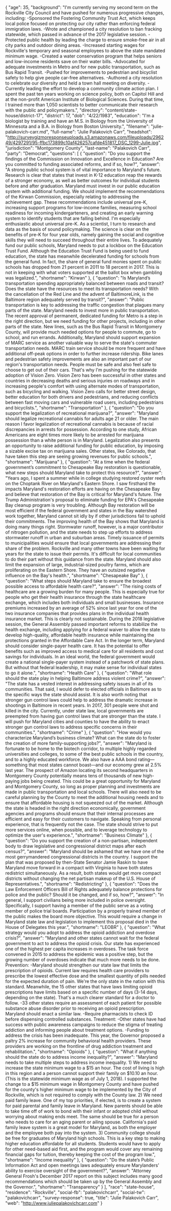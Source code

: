 {
  "age": 35,
  "background": "I'm currently serving my second term on the Rockville City Council and have pushed for numerous progressive changes, including:  -Sponsored the Fostering Community Trust Act, which keeps local police focused on protecting our city rather than enforcing federal immigration laws. -Wrote and championed a city resolution to ban fracking statewide, which passed in advance of the 2017 legislative session. -Protected public health by leading the charge to ensure smoke-free air in all city parks and outdoor dining areas. -Increased starting wages for Rockville's temporary and seasonal employees to above the state mandated minimum wage. -Created a water conservation program that helps seniors and low-income residents save on their water bills. -Advocated for adequate investments in Metro and for new public transportation, such as Bus Rapid Transit. -Pushed for improvements to pedestrian and bicyclist safety to help give people car-free alternatives. -Authored a city resolution to celebrate our diversity and held a town hall meeting on diversity. -Currently leading the effort to develop a community climate action plan.  I spent the past ten years working on science policy, both on Capitol Hill and at the non-profit American Institute of Biological Sciences.  During that time, I trained more than 1,050 scientists to better communicate their research with the public and policymakers.",
  "directory": "content/state-house/district-17",
  "district": 17,
  "dob": "4/22/1983",
  "education": "I'm a biologist by training and have an M.S. in Biology from the University of Minnesota and a B.A. in Biology from Boston University.",
  "filename": "julie-palakovich-carr.md",
  "full-name": "Julie Palakovich Carr",
  "headshot": "http://surveygizmoresponseuploads.s3.amazonaws.com/fileuploads/296249/4297291/95-ffbc173899c10af426257cafde451817_DSC_1299-Julie.jpg",
  "jurisdiction": "Montgomery County",
  "last-name": "Palakovich Carr",
  "party": "Democrat",
  "questions": [
    {
      "question": "Do you support the findings of the Commission on Innovation and Excellence in Education? Are you committed to funding associated reforms, and if so, how?",
      "answer": "A strong public school system is of vital importance to Maryland's future.  Research is clear that states that invest in K-12 education reap the rewards of a stronger economy, as well as better outcomes for individual students before and after graduation.  Maryland must invest in our public education system with additional funding.  We should implement the recommendations of the Kirwan Commission, especially relating to addressing the achievement gap.  These recommendations include universal pre-K, increasing support programs for low-income families, measuring school readiness for incoming kindergarteners, and creating an early warning system to identify students that are falling behind.  I'm especially enthusiastic about universal pre-K.  As a scientist, I turn to research and data as the basis of sound policymaking.  The science is clear on the benefits of pre-K for four year olds, namely gaining the social and cognitive skills they will need to succeed throughout their entire lives.  To adequately fund our public schools, Maryland needs to put a lockbox on the Education Trust Fund.  Although the Education Trust Fund is being used to fund education, the state has meanwhile decelerated funding for schools from the general fund.  In fact, the share of general fund monies spent on public schools has dropped from 21 percent in 2011 to 18 percent in 2017.  This is not in keeping with what voters supported at the ballot box when gambling was legalized.",
      "shortname": "Kirwan"
    },
    {
      "question": "Is Maryland’s transportation spending appropriately balanced between roads and transit? Does the state have the resources to meet its transportation needs? With the cancellation of the Red Line and the advent of BaltimoreLink, is the Baltimore region adequately served by transit?",
      "answer": "Public transportation is key to addressing the traffic congestion that plagues many parts of the state.  Maryland needs to invest more in public transportation.  The recent approval of permanent, dedicated funding for Metro is a step in the right direction, but we need funding for other projects, including in other parts of the state.  New lines, such as the Bus Rapid Transit in Montgomery County, will provide much needed options for people to commute, go to school, and run errands.  Additionally, Maryland should support expansion of MARC service as another valuable way to serve the state's commuter transportation needs. MARC train service should be more frequent and have additional off-peak options in order to further increase ridership.  Bike lanes and pedestrian safety improvements are also an important part of our region's transportation needs.  People must be safe and also feel safe to choose to get out of their cars.  That's why I'm pushing for the statewide adoption of Vision Zero.  Vision Zero has been successful in other states and countries in decreasing deaths and serious injuries on roadways and in increasing people's comfort with using alternate modes of transportation, such as bicycling and walking.  Vision Zero calls for better street design, better education for both drivers and pedestrians, and reducing conflicts between fast moving cars and vulnerable road users, including pedestrians and bicyclists.",
      "shortname": "Transportation"
    },
    {
      "question": "Do you support the legalization of recreational marijuana?",
      "answer": "Maryland should legalize recreational cannabis for adults age 21 or older.  The main reason I favor legalization of recreational cannabis is because of racial discrepancies in arrests for possession.  According to one study, African Americans are eight times more likely to be arrested for marijuana possession than a white person is in Maryland.  Legalization also presents an opportunity to raise additional funding for public education, by imposing a sizable excise tax on marijuana sales.  Other states, like Colorado, that have taken this step are seeing growing revenues for public schools.",
      "shortname": "Marijuana"
    },
    {
      "question": "At a time when the federal government’s commitment to Chesapeake Bay restoration is questionable, what new steps should Maryland take to protect this resource?",
      "answer": "Years ago, I spent a summer while in college studying restored oyster reefs on the Choptank River on Maryland's Eastern Shore.  I saw firsthand the impacts Maryland's restoration efforts are having on the Chesapeake Bay and believe that restoration of the Bay is critical for Maryland's future.  The Trump Administration's proposal to eliminate funding for EPA's Chesapeake Bay cleanup program is very troubling.  Although Bay restoration will be most efficient if the federal government and states in the Bay watershed work together, Maryland cannot sit idly by if other jurisdictions fail to uphold their commitments.  The improving health of the Bay shows that Maryland is doing many things right.  Stormwater runoff, however, is a major contributor of nitrogen pollution, and the state needs to step up efforts to address stormwater runoff in urban and suburban areas.  Timely issuance of permits to municipalities would ensure that local governments are addressing their share of the problem.  Rockville and many other towns have been waiting for years for the state to issue their permits.  It's difficult for local communities to do their part without this guidance from the state.  Maryland should also limit the expansion of large, industrial-sized poultry farms, which are proliferating on the Eastern Shore.  They have an outsized negative influence on the Bay's health.",
      "shortname": "Chesapeake Bay"
    },
    {
      "question": "What steps should Maryland take to ensure the broadest possible access to affordable health care?",
      "answer": "The rising costs of healthcare are a growing burden for many people.  This is especially true for people who get their health insurance through the state healthcare exchange, which includes both individuals and small businesses.  Insurance premiums increased by an average of 52% since last year for one of the two insurance companies that provides plans in the individual health insurance market.  This is clearly not sustainable.  During the 2018 legislative session, the General Assembly passed important reforms to stabilize the health exchange, including applying for a federal waiver to allow the state to develop high-quality, affordable health insurance while maintaining the protections granted in the Affordable Care Act.  In the longer term, Maryland should consider single-payer health care.  It has the potential to offer benefits such as improved access to medical care for all residents and cost savings for individuals.  In an ideal world, the federal government would create a national single-payer system instead of a patchwork of state plans.  But without that federal leadership, it may make sense for individual states to go it alone.",
      "shortname": "Health Care"
    },
    {
      "question": "What role should the state play in helping Baltimore address violent crime?",
      "answer": "The state has a vested interest in addressing safety issues in all of its communities.  That said, I would defer to elected officials in Baltimore as to the specific ways the state should assist.  It is also worth noting that stronger gun control laws could help to address the dramatic increase in shootings in Baltimore in recent years.  In 2017, 301 people were shot and killed in the city.  Currently, under state law, local governments are preempted from having gun control laws that are stronger than the state.  I will push for Maryland cities and counties to have the ability to enact stronger gun control laws to address specific concerns in their communities.",
      "shortname": "Crime"
    },
    {
      "question": "How would you characterize Maryland’s business climate? What can the state do to foster the creation of more family-supporting jobs?",
      "answer": "Maryland is fortunate to be home to the biotech corridor, to multiple highly regarded universities and colleges, to some of the best public schools in the country, and to a highly educated workforce.  We also have a AAA bond rating—something that most states cannot boast—and our economy grew at 2.5% last year.  The prospect of Amazon locating its second headquarters in Montgomery County potentially means tens of thousands of new high-paying jobs being created.  This could be a great opportunity for Maryland and Montgomery County, so long as proper planning and investments are made in public transportation and local schools.  There will also need to be careful planning by the County to meet the additional housing needs and to ensure that affordable housing is not squeezed out of the market.  Although the state is headed in the right direction economically, government agencies and programs should ensure that their internal processes are efficient and easy for their customers to navigate.  Speaking from personal experience, that is frequently not the case.  The state should strive to put more services online, when possible, and to leverage technology to optimize the user's experience.",
      "shortname": "Business Climate"
    },
    {
      "question": "Do you support the creation of a non-partisan, independent body to draw legislative and congressional district maps after each census?",
      "answer": "Maryland should be ashamed that we have one of the most gerrymandered congressional districts in the country.  I support the plan that was proposed by then-State Senator Jamie Raskin to have Maryland move forward in a compact with Virginia to have both states redistrict simultaneously.  As a result, both states would get more compact districts without changing the net partisan makeup of the U.S. House of Representatives.",
      "shortname": "Redistricting"
    },
    {
      "question": "Does the Law Enforcement Officers Bill of Rights adequately balance protections for police and the public? Should it be changed, and if so, how?",
      "answer": "In general, I support civilians being more included in police oversight.  Specifically, I support having a member of the public serve as a voting member of police trial boards.  Participation by a properly trained member of the public makes the board more objective.  This would require a change in Maryland state law and legislation to implement this proposal died in the House of Delegates this year.",
      "shortname": "LEOBR"
    },
    {
      "question": "What strategy would you adopt to address the opioid addiction and overdose crisis?",
      "answer": "Maryland and other states cannot wait for the federal government to act to address the opioid crisis.  Our state has experienced one of the highest per capita increases in overdoses.  The task force convened in 2015 to address the epidemic was a positive step, but the growing number of overdoses indicate that much more needs to be done.  Prevention: -Maryland should strengthen our state law that limits the prescription of opioids.  Current law requires health care providers to prescribe the lowest effective dose and the smallest quantity of pills needed for the expected duration of pain. We're the only state in the nation with this standard.  Meanwhile, the 15 other states that have laws limiting opioid prescriptions have limits based on a specific number of days (3-14 days, depending on the state).  That's a much clearer standard for a doctor to follow. -33 other states require an assessment of each patient for possible substance abuse disorder prior to receiving an opioid prescription.  Maryland should enact a similar law. -Require pharmacists to check ID before dispensing controlled substances.  Treatment: -Other states have had success with public awareness campaigns to reduce the stigma of treating addiction and informing people about treatment options. -Funding to address the crisis has been inadequate.  This year, the Governor proposed a paltry 2% increase for community behavioral health providers.  These providers are working on the frontline of drug addiction treatment and rehabilitation.",
      "shortname": "Opioids"
    },
    {
      "question": "What if anything should the state do to address income inequality?",
      "answer": "Maryland needs to take multiple steps to address income inequality.  1) We need to increase the state minimum wage to a $15 an hour.  The cost of living is high in this region and a person cannot support their family on $10.10 an hour.  (This is the statewide minimum wage as of July 1, 2018).  I supported the change to a $15 minimum wage in Montgomery County and have pushed for the county's higher minimum wage to be implemented by the City of Rockville, which is not required to comply with the County law.  2) We need paid family leave.  One of my top priorities, if elected, is to create a system for paid parental and family leave in Maryland.  New parents should be able to take time off of work to bond with their infant or adopted child without worrying about making ends meet.  The same should be true for a person who needs to care for an aging parent or ailing spouse.  California's paid family leave system is a great model for Maryland, as both the employer and the employee both pay into the system.  3) Community college should be free for graduates of Maryland high schools.  This is a key step to making higher education affordable for all students.  Students would have to apply for other need-based aid first, and the program would cover any remaining financial gaps for tuition, thereby keeping the cost of the program low.",
      "shortname": "Income inequality"
    },
    {
      "question": "Do the state’s Public Information Act and open meetings laws adequately ensure Marylanders’ ability to exercise oversight of the government?",
      "answer": "Attorney General Frosh's December 2017 report on this subject includes many good recommendations which should be taken up by the General Assembly and the Governor.",
      "shortname": "Transparency"
    }
  ],
  "race": "state-house",
  "residence": "Rockville",
  "social-fb": "palakovichcarr",
  "social-tw": "palakovichcarr",
  "survey-response": true,
  "title": "Julie Palakovich Carr",
  "web": "http://www.juliepalakovichcarr.com"
}
